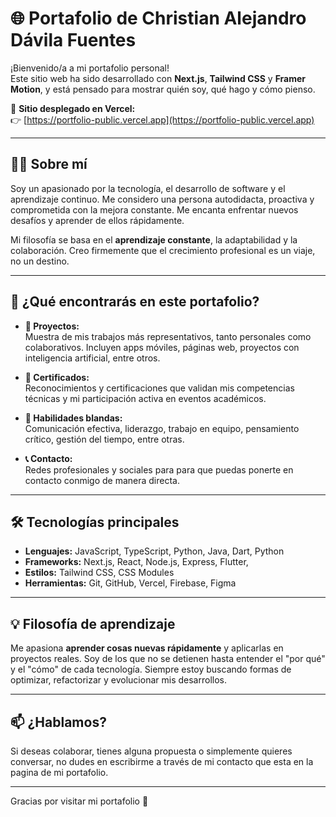 # 🌐 Portafolio de Christian Alejandro Dávila Fuentes

¡Bienvenido/a a mi portafolio personal!  
Este sitio web ha sido desarrollado con **Next.js**, **Tailwind CSS** y **Framer Motion**, y está pensado para mostrar quién soy, qué hago y cómo pienso.

🔗 **Sitio desplegado en Vercel:**  
👉 [https://portfolio-public.vercel.app](https://portfolio-public.vercel.app)

---

## 🧑‍💻 Sobre mí

Soy un apasionado por la tecnología, el desarrollo de software y el aprendizaje continuo. Me considero una persona autodidacta, proactiva y comprometida con la mejora constante. Me encanta enfrentar nuevos desafíos y aprender de ellos rápidamente.

Mi filosofía se basa en el **aprendizaje constante**, la adaptabilidad y la colaboración. Creo firmemente que el crecimiento profesional es un viaje, no un destino.

---

## 🚀 ¿Qué encontrarás en este portafolio?

- **📁 Proyectos:**  
  Muestra de mis trabajos más representativos, tanto personales como colaborativos. Incluyen apps móviles, páginas web, proyectos con inteligencia artificial, entre otros.

- **📜 Certificados:**  
  Reconocimientos y certificaciones que validan mis competencias técnicas y mi participación activa en eventos académicos.

- **🤝 Habilidades blandas:**  
  Comunicación efectiva, liderazgo, trabajo en equipo, pensamiento crítico, gestión del tiempo, entre otras.

- **📞 Contacto:**  
  Redes profesionales y sociales para para que puedas ponerte en contacto conmigo de manera directa.

---

## 🛠️ Tecnologías principales

- **Lenguajes:** JavaScript, TypeScript, Python, Java, Dart, Python
- **Frameworks:** Next.js, React, Node.js, Express, Flutter, 
- **Estilos:** Tailwind CSS, CSS Modules
- **Herramientas:** Git, GitHub, Vercel, Firebase, Figma

---

## 💡 Filosofía de aprendizaje

Me apasiona **aprender cosas nuevas rápidamente** y aplicarlas en proyectos reales. Soy de los que no se detienen hasta entender el "por qué" y el "cómo" de cada tecnología. Siempre estoy buscando formas de optimizar, refactorizar y evolucionar mis desarrollos.

---

## 📫 ¿Hablamos?

Si deseas colaborar, tienes alguna propuesta o simplemente quieres conversar, no dudes en escribirme a través de mi contacto que esta en la pagina de mi portafolio.

---

Gracias por visitar mi portafolio 🙌
